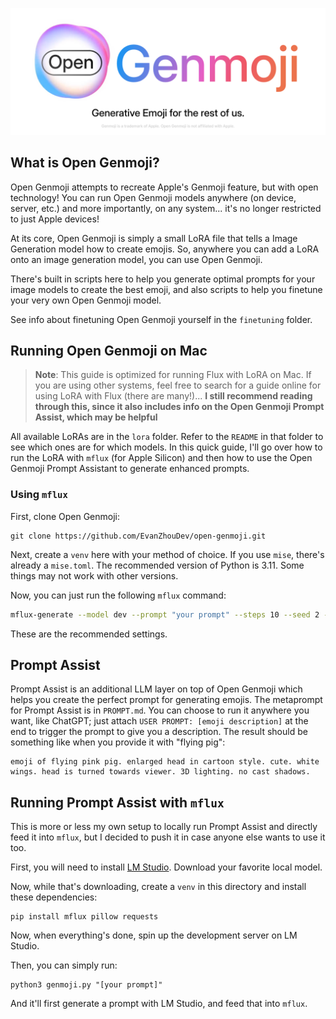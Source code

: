 ![](./assets/openGenmoji.png)

## What is Open Genmoji?

Open Genmoji attempts to recreate Apple's Genmoji feature, but with open technology! You can run Open Genmoji models anywhere (on device, server, etc.) and more importantly, on any system... it's no longer restricted to just Apple devices!

At its core, Open Genmoji is simply a small LoRA file that tells a Image Generation model how to create emojis. So, anywhere you can add a LoRA onto an image generation model, you can use Open Genmoji.

There's built in scripts here to help you generate optimal prompts for your image models to create the best emoji, and also scripts to help you finetune your very own Open Genmoji model.

See info about finetuning Open Genmoji yourself in the `finetuning` folder.

## Running Open Genmoji on Mac

> **Note**: This guide is optimized for running Flux with LoRA on Mac. If you are using other systems, feel free to search for a guide online for using LoRA with Flux (there are many!)... **I still recommend reading through this, since it also includes info on the Open Genmoji Prompt Assist, which may be helpful**

All available LoRAs are in the `lora` folder. Refer to the `README` in that folder to see which ones are for which models. In this quick guide, I'll go over how to run the LoRA with `mflux` (for Apple Silicon) and then how to use the Open Genmoji Prompt Assistant to generate enhanced prompts.

### Using `mflux`

First, clone Open Genmoji:

```
git clone https://github.com/EvanZhouDev/open-genmoji.git
```

Next, create a `venv` here with your method of choice. If you use `mise`, there's already a `mise.toml`. The recommended version of Python is 3.11. Some things may not work with other versions.

Now, you can just run the following `mflux` command:

```bash
mflux-generate --model dev --prompt "your prompt" --steps 10 --seed 2 -q 8 --width 160 --height 160 --lora-paths "./lora/flux-dev.safetensors" --guidance 5.0
```

These are the recommended settings.

## Prompt Assist

Prompt Assist is an additional LLM layer on top of Open Genmoji which helps you create the perfect prompt for generating emojis. The metaprompt for Prompt Assist is in `PROMPT.md`. You can choose to run it anywhere you want, like ChatGPT; just attach `USER PROMPT: [emoji description]` at the end to trigger the prompt to give you a description. The result should be something like when you provide it with "flying pig":

```
emoji of flying pink pig. enlarged head in cartoon style. cute. white wings. head is turned towards viewer. 3D lighting. no cast shadows.
```

## Running Prompt Assist with `mflux`

This is more or less my own setup to locally run Prompt Assist and directly feed it into `mflux`, but I decided to push it in case anyone else wants to use it too.

First, you will need to install [LM Studio](https://lmstudio.ai/). Download your favorite local model.

Now, while that's downloading, create a `venv` in this directory and install these dependencies:

```
pip install mflux pillow requests
```

Now, when everything's done, spin up the development server on LM Studio.

Then, you can simply run:

```
python3 genmoji.py "[your prompt]"
```

And it'll first generate a prompt with LM Studio, and feed that into `mflux`.
